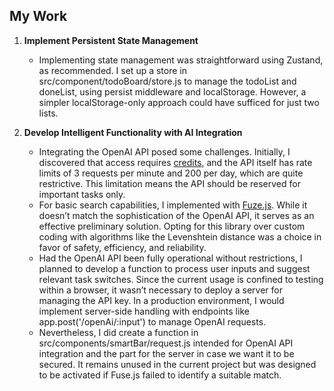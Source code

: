 ## My Work

1. **Implement Persistent State Management**
    - Implementing state management was straightforward using Zustand, as recommended. I set up a store in src/component/todoBoard/store.js to manage the todoList and doneList, using persist middleware and localStorage. However, a simpler localStorage-only approach could have sufficed for just two lists.

2. **Develop Intelligent Functionality with AI Integration**
    - Integrating the OpenAI API posed some challenges. Initially, I discovered that access requires [credits](https://community.openai.com/t/didn-t-receive-any-free-trial-credits/693150/24), and the API itself has rate limits of 3 requests per minute and 200 per day, which are quite restrictive. This limitation means the API should be reserved for important tasks only.
    - For basic search capabilities, I implemented with [Fuze.js](https://www.fusejs.io/). While it doesn’t match the sophistication of the OpenAI API, it serves as an effective preliminary solution. Opting for this library over custom coding with algorithms like the Levenshtein distance was a choice in favor of safety, efficiency, and reliability.
    - Had the OpenAI API been fully operational without restrictions, I planned to develop a function to process user inputs and suggest relevant task switches. Since the current usage is confined to testing within a browser, it wasn’t necessary to deploy a server for managing the API key. In a production environment, I would implement server-side handling with endpoints like app.post('/openAi/:input') to manage OpenAI requests.
    - Nevertheless, I did create a function in src/components/smartBar/request.js intended for OpenAI API integration and the part for the server in case we want it to be secured. It remains unused in the current project but was designed to be activated if Fuse.js failed to identify a suitable match.
